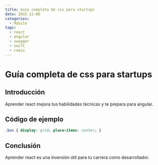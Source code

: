 ```yaml
---
title: Guía completa de css para startups
date: 2032-12-08
categories:
  - Mobile
tags:
  - react
  - angular
  - swagger
  - swift
  - remix
---
```


# Guía completa de css para startups

## Introducción

Aprender react mejora tus habilidades técnicas y te prepara para angular.

## Código de ejemplo

```css
.box { display: grid; place-items: center; }
```

## Conclusión

Aprender react es una inversión útil para tu carrera como desarrollador.